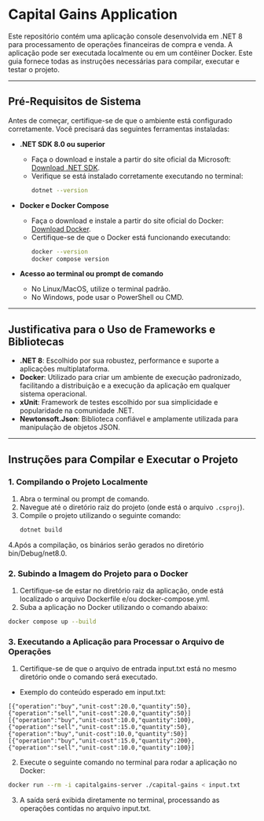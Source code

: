 # **Capital Gains Application**

Este repositório contém uma aplicação console desenvolvida em .NET 8 para processamento de operações financeiras de compra e venda. A aplicação pode ser executada localmente ou em um contêiner Docker. Este guia fornece todas as instruções necessárias para compilar, executar e testar o projeto.

---

## **Pré-Requisitos de Sistema**

Antes de começar, certifique-se de que o ambiente está configurado corretamente. Você precisará das seguintes ferramentas instaladas:

- **.NET SDK 8.0 ou superior**  
  - Faça o download e instale a partir do site oficial da Microsoft: [Download .NET SDK](https://dotnet.microsoft.com/download).  
  - Verifique se está instalado corretamente executando no terminal:
    ```bash
    dotnet --version
    ```

- **Docker e Docker Compose**  
  - Faça o download e instale a partir do site oficial do Docker: [Download Docker](https://www.docker.com/products/docker-desktop).  
  - Certifique-se de que o Docker está funcionando executando:
    ```bash
    docker --version
    docker compose version
    ```

- **Acesso ao terminal ou prompt de comando**  
  - No Linux/MacOS, utilize o terminal padrão.  
  - No Windows, pode usar o PowerShell ou CMD.

---

## **Justificativa para o Uso de Frameworks e Bibliotecas**

- **.NET 8**: Escolhido por sua robustez, performance e suporte a aplicações multiplataforma.
- **Docker**: Utilizado para criar um ambiente de execução padronizado, facilitando a distribuição e a execução da aplicação em qualquer sistema operacional.
- **xUnit**: Framework de testes escolhido por sua simplicidade e popularidade na comunidade .NET.
- **Newtonsoft.Json**: Biblioteca confiável e amplamente utilizada para manipulação de objetos JSON.

---

## **Instruções para Compilar e Executar o Projeto**

### **1. Compilando o Projeto Localmente**

1. Abra o terminal ou prompt de comando.
2. Navegue até o diretório raiz do projeto (onde está o arquivo `.csproj`).
3. Compile o projeto utilizando o seguinte comando:
   ```bash
   dotnet build
   ```
4.Após a compilação, os binários serão gerados no diretório bin/Debug/net8.0.

### **2. Subindo a Imagem do Projeto para o Docker**

1. Certifique-se de estar no diretório raiz da aplicação, onde está localizado o arquivo Dockerfile e/ou docker-compose.yml.
2. Suba a aplicação no Docker utilizando o comando abaixo:
```bash
docker compose up --build
```

### **3. Executando a Aplicação para Processar o Arquivo de Operações**

1. Certifique-se de que o arquivo de entrada input.txt está no mesmo diretório onde o comando será executado.
- Exemplo do conteúdo esperado em input.txt:
```text
[{"operation":"buy","unit-cost":20.0,"quantity":50},{"operation":"sell","unit-cost":20.0,"quantity":50}]
[{"operation":"buy","unit-cost":10.0,"quantity":100},{"operation":"sell","unit-cost":15.0,"quantity":50},{"operation":"buy","unit-cost":10.0,"quantity":50}]
[{"operation":"buy","unit-cost":15.0,"quantity":200},{"operation":"sell","unit-cost":10.0,"quantity":100}]

```
2. Execute o seguinte comando no terminal para rodar a aplicação no Docker:
```bash
docker run --rm -i capitalgains-server ./capital-gains < input.txt
```
3. A saída será exibida diretamente no terminal, processando as operações contidas no arquivo input.txt.

